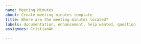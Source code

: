 ```yaml
---
name: Meeting Minutes
about: Create meeting minutes template
title: Where are the meeting minutes located?
labels: documentation, enhancement, help wanted, question
assignees: CristianAH

---
```



